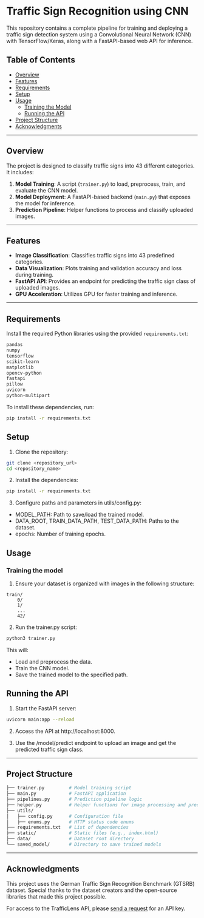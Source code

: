 # Traffic Sign Recognition using CNN

This repository contains a complete pipeline for training and deploying a traffic sign detection system using a Convolutional Neural Network (CNN) with TensorFlow/Keras, along with a FastAPI-based web API for inference.

## Table of Contents

- [Overview](#overview)
- [Features](#features)
- [Requirements](#requirements)
- [Setup](#setup)
- [Usage](#usage)
  - [Training the Model](#training-the-model)
  - [Running the API](#running-the-api)
- [Project Structure](#project-structure)
- [Acknowledgments](#acknowledgments)

---

## Overview

The project is designed to classify traffic signs into 43 different categories. It includes:

1. **Model Training**: A script (`trainer.py`) to load, preprocess, train, and evaluate the CNN model.
2. **Model Deployment**: A FastAPI-based backend (`main.py`) that exposes the model for inference.
3. **Prediction Pipeline**: Helper functions to process and classify uploaded images.

---

## Features

- **Image Classification**: Classifies traffic signs into 43 predefined categories.
- **Data Visualization**: Plots training and validation accuracy and loss during training.
- **FastAPI API**: Provides an endpoint for predicting the traffic sign class of uploaded images.
- **GPU Acceleration**: Utilizes GPU for faster training and inference.

---

## Requirements

Install the required Python libraries using the provided `requirements.txt`:

```bash
pandas
numpy
tensorflow
scikit-learn
matplotlib
opencv-python
fastapi
pillow
uvicorn
python-multipart
```

To install these dependencies, run:
```bash
pip install -r requirements.txt
```

## Setup

1.	Clone the repository:
```bash
git clone <repository_url>
cd <repository_name>
```

2.	Install the dependencies:
```bash
pip install -r requirements.txt
```

3.	Configure paths and parameters in utils/config.py:
- MODEL_PATH: Path to save/load the trained model.
- DATA_ROOT, TRAIN_DATA_PATH, TEST_DATA_PATH: Paths to the dataset.
- epochs: Number of training epochs.

## Usage

### Training the model

1.	Ensure your dataset is organized with images in the following structure:

```
train/
    0/
    1/
    ...
    42/
```

2.	Run the trainer.py script:

```bash
python3 trainer.py
```

This will:
- Load and preprocess the data.
- Train the CNN model.
- Save the trained model to the specified path.

## Running the API

1. Start the FastAPI server:
```bash
uvicorn main:app --reload
```

2. Access the API at http://localhost:8000.

3.	Use the /model/predict endpoint to upload an image and get the predicted traffic sign class.

---

## Project Structure
```bash
├── trainer.py         # Model training script
├── main.py            # FastAPI application
├── pipelines.py       # Prediction pipeline logic
├── helper.py          # Helper functions for image processing and prediction
├── utils/
│   ├── config.py      # Configuration file
│   ├── enums.py       # HTTP status code enums
├── requirements.txt   # List of dependencies
├── static/            # Static files (e.g., index.html)
├── data/              # Dataset root directory
└── saved_model/       # Directory to save trained models
```

---

## Acknowledgments

This project uses the German Traffic Sign Recognition Benchmark (GTSRB) dataset. Special thanks to the dataset creators and the open-source libraries that made this project possible.

For access to the TrafficLens API, please [send a request](mailto:harshilpatel30402@gmail.com?subject=Request%20for%20TrafficLens%20API%20Key) for an API key.